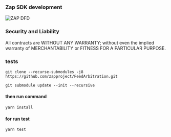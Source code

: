 ### Zap SDK development 

![ZAP DFD](https://github.com/zapproject/FeedArbitration/blob/master/dataflow.png)

### Security and Liability

All contracts are WITHOUT ANY WARRANTY; without even the implied warranty of MERCHANTABILITY or FITNESS FOR A PARTICULAR PURPOSE.

### tests
`git clone --recurse-submodules -j8 https://github.com/zapproject/FeedArbitration.git`

`git submodule update --init --recursive`


#### then run command
`yarn install`


#### for run test
`yarn test`
